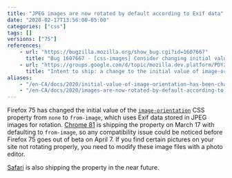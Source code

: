 ```yaml
---
title: "JPEG images are now rotated by default according to Exif data"
date: "2020-02-17T13:56:00-05:00"
categories: ["css"]
tags: []
versions: ["75"]
references:
    - url: "https://bugzilla.mozilla.org/show_bug.cgi?id=1607667"
      title: "Bug 1607667 - [css-images] Consider changing initial value of 'image-orientation' to from-image"
    - url: "https://groups.google.com/d/topic/mozilla.dev.platform/PDYzBgRz8gk/discussion"
      title: "Intent to ship: a change to the initial value of image-orientation"
aliases:
    - "/en-CA/docs/2020/initial-value-of-image-orientation-has-been-changed-to-from-image/"
    - "/en-CA/docs/2020/images-are-now-rotated-by-default-according-to-exif-data/"
---
```

Firefox 75 has changed the initial value of the [`image-orientation`](https://developer.mozilla.org/docs/Web/CSS/image-orientation) CSS property from `none` to `from-image`, which uses Exif data stored in JPEG images for rotation. [Chrome 81](https://www.chromestatus.com/features/6313474512650240) is shipping the property on March 17 with defaulting to `from-image`, so any compatibility issue could be noticed before Firefox 75 goes out of beta on April 7. If you find certain pictures on your site not rotating properly, you need to modify these image files with a photo editor.

[Safari](https://bugs.webkit.org/show_bug.cgi?id=89052) is also shipping the property in the near future.
